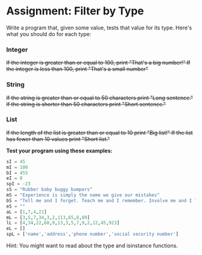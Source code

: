 # Assignment: Filter by Type

Write a program that, given some value, tests that value for its type. Here's what you should do for each type:

### Integer

~~If the integer is greater than or equal to 100, print "That's a big number!" If the integer is less than 100, print "That's a small number"~~

### String

~~If the string is greater than or equal to 50 characters print "Long sentence." If the string is shorter than 50 characters print "Short sentence."~~

### List

~~If the length of the list is greater than or equal to 10 print "Big list!" If the list has fewer than 10 values print "Short list."~~

**Test your program using these examples:**

```python
sI = 45
mI = 100
bI = 455
eI = 0
spI = -23
sS = "Rubber baby buggy bumpers"
mS = "Experience is simply the name we give our mistakes"
bS = "Tell me and I forget. Teach me and I remember. Involve me and I learn."
eS = ""
aL = [1,7,4,21]
mL = [3,5,7,34,3,2,113,65,8,89]
lL = [4,34,22,68,9,13,3,5,7,9,2,12,45,923]
eL = []
spL = ['name','address','phone number','social security number']
```

Hint: You might want to read about the type and isinstance functions.